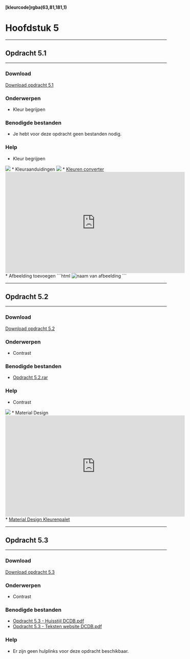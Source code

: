#### [kleurcode]rgba(63,81,181,1)

# Hoofdstuk 5

---
## Opdracht 5.1
---

### Download
<a href="https://elo.kw1c.nl/CMS/Studie/811%20ICT-Academie/811%20VakkenInhoud/%5BB.14%20HTM%5D%20HTMLCSS/Productie/02.%20Opdrachten/Hoofdstuk%205/Opdracht%205.1.pdf" target="_blank">Download opdracht 5.1</a>

### Onderwerpen
*   Kleur begrijpen

### Benodigde bestanden
*   Je hebt voor deze opdracht geen bestanden nodig.

### Help
*   Kleur begrijpen
<img src="https://elo.kw1c.nl/CMS/Studie/811%20ICT-Academie/811%20VakkenInhoud/%5BB.14%20HTM%5D%20HTMLCSS/Productie/02.%20Opdrachten/Hoofdstuk%205/Resources/KleurBegrijpen.png">
*   Kleuraanduidingen
<img src="https://elo.kw1c.nl/CMS/Studie/811%20ICT-Academie/811%20VakkenInhoud/%5BB.14%20HTM%5D%20HTMLCSS/Productie/02.%20Opdrachten/Hoofdstuk%205/Resources/RGBHexKleurnamen.png">
*   <a href="http://www.w3schools.com/colors/colors_converter.asp" target="_blank">Kleuren converter</a>
<iframe width="560" height="315" src="https://www.youtube.com/embed/M8fFjAXOsgc" frameborder="0" allowfullscreen></iframe>
*   Afbeelding toevoegen
```html
<img src="url van de afbeelding" alt="naam van afbeelding">
```

---
## Opdracht 5.2
---

### Download
<a href="https://elo.kw1c.nl/CMS/Studie/811%20ICT-Academie/811%20VakkenInhoud/%5BB.14%20HTM%5D%20HTMLCSS/Productie/02.%20Opdrachten/Hoofdstuk%205/Opdracht%205.2.pdf" target="_blank">Download opdracht 5.2</a>

### Onderwerpen
*   Contrast

### Benodigde bestanden
*   <a href="https://elo.kw1c.nl/CMS/Studie/811%20ICT-Academie/811%20VakkenInhoud/%5BB.14%20HTM%5D%20HTMLCSS/Productie/02.%20Opdrachten/Hoofdstuk%205/Resources/Opdracht%205.2.rar" target="_blank">Opdracht 5.2.rar</a>

### Help
*   Contrast
<img src="https://elo.kw1c.nl/CMS/Studie/811%20ICT-Academie/811%20VakkenInhoud/%5BB.14%20HTM%5D%20HTMLCSS/Productie/02.%20Opdrachten/Hoofdstuk%205/Resources/Contrast.png">
*   Material Design
<iframe width="560" height="315" src="https://www.youtube.com/embed/xYkz0Ueg0L4" frameborder="0" allowfullscreen></iframe>
*   <a href="https://material.google.com/style/color.html#" target="_blank">Material Design Kleurenpalet</a>

---
## Opdracht 5.3
---

### Download
<a href="https://elo.kw1c.nl/CMS/Studie/811%20ICT-Academie/811%20VakkenInhoud/%5BB.14%20HTM%5D%20HTMLCSS/Productie/02.%20Opdrachten/Hoofdstuk%205/Opdracht%205.3.pdf" target="_blank">Download opdracht 5.3</a>

### Onderwerpen
*   Contrast

### Benodigde bestanden
*   <a href="https://elo.kw1c.nl/CMS/Studie/811%20ICT-Academie/811%20VakkenInhoud/%5BB.14%20HTM%5D%20HTMLCSS/Productie/02.%20Opdrachten/Hoofdstuk%205/Resources/Opdracht%205.3%20-%20Huisstijl%20DCDB.pdf" target="_blank">Opdracht 5.3 - Huisstijl DCDB.pdf</a>
*   <a href="https://elo.kw1c.nl/CMS/Studie/811%20ICT-Academie/811%20VakkenInhoud/%5BB.14%20HTM%5D%20HTMLCSS/Productie/02.%20Opdrachten/Hoofdstuk%205/Resources/Opdracht%205.3%20-%20Teksten%20website%20DCDB.pdf" target="_blank">Opdracht 5.3 - Teksten website DCDB.pdf</a>

### Help
*   Er zijn geen hulplinks voor deze opdracht beschikbaar.